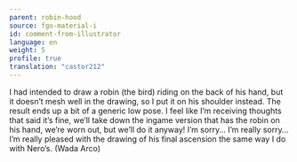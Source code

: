 ```yaml
---
parent: robin-hood
source: fgo-material-i
id: comment-from-illustrator
language: en
weight: 5
profile: true
translation: "castor212"
---
```


I had intended to draw a robin (the bird) riding on the back of his hand, but it doesn’t mesh well in the drawing, so I put it on his shoulder instead. The result ends up a bit of a generic low pose. I feel like I’m receiving thoughts that said it’s fine, we’ll take down the ingame version that has the robin on his hand, we’re worn out, but we’ll do it anyway! I’m sorry… I’m really sorry…
I’m really pleased with the drawing of his final ascension the same way I do with Nero’s. (Wada Arco)
